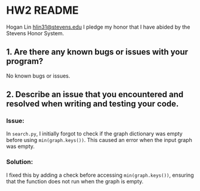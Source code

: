# HW2 README
Hogan Lin hlin31@stevens.edu
I pledge my honor that I have abided by the Stevens Honor System.

## 1. Are there any known bugs or issues with your program?
No known bugs or issues.

## 2. Describe an issue that you encountered and resolved when writing and testing your code.
### Issue:
In `search.py`, I initially forgot to check if the graph dictionary was empty before using `min(graph.keys())`. This caused an error when the input graph was empty.

### Solution:
I fixed this by adding a check before accessing `min(graph.keys())`, ensuring that the function does not run when the graph is empty.
